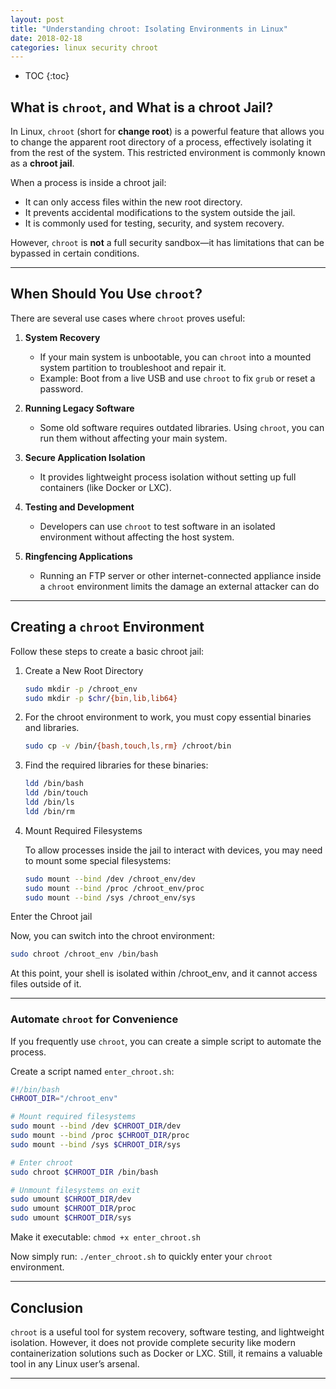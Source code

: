 ```yaml
---
layout: post
title: "Understanding chroot: Isolating Environments in Linux"
date: 2018-02-18
categories: linux security chroot
---
```

* TOC
{:toc}

## What is `chroot`, and What is a chroot Jail?

In Linux, `chroot` (short for **change root**) is a powerful feature that allows you to change the apparent root directory of a process, effectively isolating it from the rest of the system. This restricted environment is commonly known as a **chroot jail**.

When a process is inside a chroot jail:
- It can only access files within the new root directory.
- It prevents accidental modifications to the system outside the jail.
- It is commonly used for testing, security, and system recovery.

However, `chroot` is **not** a full security sandbox—it has limitations that can be bypassed in certain conditions.

---

## When Should You Use `chroot`?

There are several use cases where `chroot` proves useful:

1. **System Recovery**  
   - If your main system is unbootable, you can `chroot` into a mounted system partition to troubleshoot and repair it.
   - Example: Boot from a live USB and use `chroot` to fix `grub` or reset a password.

2. **Running Legacy Software**  
   - Some old software requires outdated libraries. Using `chroot`, you can run them without affecting your main system.

3. **Secure Application Isolation**  
   - It provides lightweight process isolation without setting up full containers (like Docker or LXC).

4. **Testing and Development**  
   - Developers can use `chroot` to test software in an isolated environment without affecting the host system.

5. **Ringfencing Applications**
    - Running an FTP server or other internet-connected appliance inside a `chroot` environment limits the damage an external attacker can do

---

## Creating a `chroot` Environment

Follow these steps to create a basic chroot jail:

1. Create a New Root Directory
    ```bash
    sudo mkdir -p /chroot_env
    sudo mkdir -p $chr/{bin,lib,lib64}
    ```

2. For the chroot environment to work, you must copy essential binaries and libraries.
    ```bash
    sudo cp -v /bin/{bash,touch,ls,rm} /chroot/bin
    ```

3. Find the required libraries for these binaries:
    ```bash
    ldd /bin/bash
    ldd /bin/touch
    ldd /bin/ls
    ldd /bin/rm
    ```

4. Mount Required Filesystems

    To allow processes inside the jail to interact with devices, you may need to mount some special filesystems:
    ```bash
    sudo mount --bind /dev /chroot_env/dev
    sudo mount --bind /proc /chroot_env/proc
    sudo mount --bind /sys /chroot_env/sys
    ```

Enter the Chroot jail

Now, you can switch into the chroot environment:
```bash
sudo chroot /chroot_env /bin/bash
```
At this point, your shell is isolated within /chroot_env, and it cannot access files outside of it.

---

### Automate `chroot` for Convenience

If you frequently use `chroot`, you can create a simple script to automate the process.

Create a script named `enter_chroot.sh`:

```bash
#!/bin/bash
CHROOT_DIR="/chroot_env"

# Mount required filesystems
sudo mount --bind /dev $CHROOT_DIR/dev
sudo mount --bind /proc $CHROOT_DIR/proc
sudo mount --bind /sys $CHROOT_DIR/sys

# Enter chroot
sudo chroot $CHROOT_DIR /bin/bash

# Unmount filesystems on exit
sudo umount $CHROOT_DIR/dev
sudo umount $CHROOT_DIR/proc
sudo umount $CHROOT_DIR/sys
```

Make it executable: ```chmod +x enter_chroot.sh```

Now simply run: ```./enter_chroot.sh``` to quickly enter your `chroot` environment.

---
## Conclusion
`chroot` is a useful tool for system recovery, software testing, and lightweight isolation. However, it does not provide complete security like modern containerization solutions such as Docker or LXC. Still, it remains a valuable tool in any Linux user’s arsenal.

---
